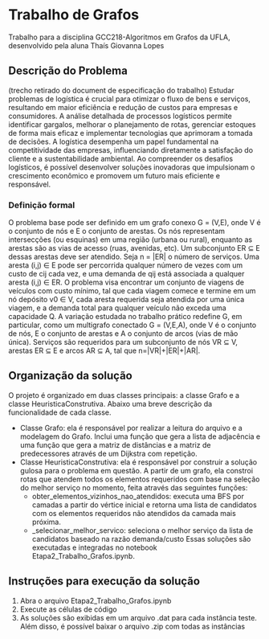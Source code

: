 # Trabalho de Grafos
Trabalho para a disciplina GCC218-Algoritmos em Grafos da UFLA, desenvolvido pela aluna Thaís Giovanna Lopes

## Descrição do Problema 
(trecho retirado do document de especificação do trabalho)
  Estudar problemas de logística é crucial para otimizar o fluxo de bens e serviços, resultando em maior eficiência e redução de custos para empresas e consumidores. A análise detalhada de processos logísticos permite identificar gargalos, melhorar o planejamento de rotas, gerenciar estoques de forma mais eficaz e implementar tecnologias que aprimoram a tomada de decisões. A logística desempenha um papel fundamental na competitividade das empresas, influenciando diretamente a satisfação do cliente e a sustentabilidade ambiental. Ao compreender os desafios logísticos, é possível desenvolver soluções inovadoras que impulsionam o crescimento econômico e promovem um futuro mais eficiente e responsável.

### Definição formal
  O problema base pode ser definido em um grafo conexo G = (V,E), onde V é o conjunto de nós e E o conjunto de arestas. Os nós representam intersecções (ou esquinas) em uma região (urbana ou rural), enquanto as arestas são as vias de acesso (ruas, avenidas, etc). Um subconjunto ER ⊆ E dessas arestas deve ser atendido. Seja n = |ER| o número de serviços. Uma aresta (i,j) ∈ E pode ser percorrida qualquer número de vezes com um custo de cij cada vez, e uma demanda de qij está associada a qualquer aresta (i,j) ∈ ER. O problema visa encontrar um conjunto de viagens de veículos com custo mínimo, tal que cada viagem comece e termine em um nó depósito v0 ∈ V, cada aresta requerida seja atendida por uma única viagem, e a demanda total para qualquer veículo não exceda uma capacidade Q. A variação estudada no trabalho prático redefine G, em particular, como um multigrafo conectado G = (V,E,A), onde V é o conjunto de nós, E o conjunto de arestas e A o conjunto de arcos (vias de mão única). Serviços são requeridos para um subconjunto de nós VR ⊆ V, arestas ER ⊆ E e arcos AR ⊆ A, tal que n=|VR|+|ER|+|AR|.


## Organização da solução
  O projeto é organizado em duas classes principais: a classe Grafo e a classe HeuristicaConstrutiva. Abaixo uma breve descrição da funcionalidade de cada classe.
  - Classe Grafo: ela é responsável por realizar a leitura do arquivo e a modelagem do Grafo. Inclui uma função que gera a lista de adjacência e uma função que gera a matriz de distâncias e a matriz de predecessores através de um Dijkstra com repetição.
  - Classe HeuristicaConstrutiva: ela é responsável por construir a solução gulosa para o problema em questão. A partir de um grafo, ela constroi rotas que atendem todos os elementos requeridos com base na seleção do melhor serviço no momento, feita através das seguintes funções:
     - obter_elementos_vizinhos_nao_atendidos: executa uma BFS por camadas a partir do vértice inicial e retorna uma lista de candidatos com os elementos requeridos não atendidos da camada mais próxima.
     - _selecionar_melhor_servico: seleciona o melhor serviço da lista de candidatos baseado na razão demanda/custo
  Essas soluções são executadas e integradas no notebook Etapa2_Trabalho_Grafos.ipynb.

## Instruções para execução da solução
  1. Abra o arquivo Etapa2_Trabalho_Grafos.ipynb
  2. Execute as células de código
  3. As soluções são exibidas em um arquivo .dat para cada instância teste. Além disso, é possível baixar o arquivo .zip com todas as instâncias
